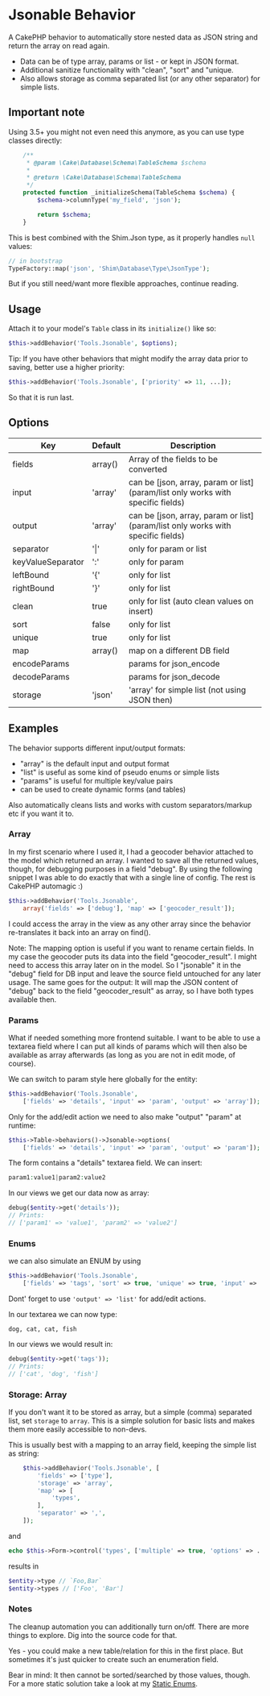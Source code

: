 # Jsonable Behavior

A CakePHP behavior to automatically store nested data as JSON string and return the array on read again.
- Data can be of type array, params or list - or kept in JSON format.
- Additional sanitize functionality with "clean", "sort" and "unique.
- Also allows storage as comma separated list (or any other separator) for simple lists.

## Important note
Using 3.5+ you might not even need this anymore, as you can use type classes directly:
```php
    /**
     * @param \Cake\Database\Schema\TableSchema $schema
     *
     * @return \Cake\Database\Schema\TableSchema
     */
    protected function _initializeSchema(TableSchema $schema) {
        $schema->columnType('my_field', 'json');

        return $schema;
    }
```
This is best combined with the Shim.Json type, as it properly handles `null` values:
```php
// in bootstrap
TypeFactory::map('json', 'Shim\Database\Type\JsonType');
```

But if you still need/want more flexible approaches, continue reading.


## Usage
Attach it to your model's `Table` class in its `initialize()` like so:
```php
$this->addBehavior('Tools.Jsonable', $options);
```

Tip: If you have other behaviors that might modify the array data prior to saving, better use a higher priority:
```php
$this->addBehavior('Tools.Jsonable', ['priority' => 11, ...]);
```
So that it is run last.

## Options
| Key               | Default | Description                                                                        |
|-------------------|--------|------------------------------------------------------------------------------------|
| fields            | array() | Array of the fields to be converted                                                |
| input             | 'array' | can be \[json, array, param or list\] (param/list only works with specific fields) |
| output            | 'array' | can be \[json, array, param or list\] (param/list only works with specific fields) |
| separator         | '\|'   | only for param or list                                                             |
| keyValueSeparator | ':'    | only for param                                                                     |
| leftBound         | '{'    | only for list                                                                      |
| rightBound        | '}'    | only for list                                                                      |
| clean             | true   | only for list (auto clean values on insert)                                        |
| sort              | false  | only for list                                                                      |
| unique            | true   | only for list                                                                      |
| map               | array() | map on a different DB field                                                        |
| encodeParams      |        | params for json_encode                                                             |
| decodeParams      |        | params for json_decode                                                             |
| storage           | 'json'  | 'array' for simple list (not using JSON then)                                      |


## Examples

The behavior supports different input/output formats:
- "array" is the default input and output format
- "list" is useful as some kind of pseudo enums or simple lists
- "params" is useful for multiple key/value pairs
- can be used to create dynamic forms (and tables)

Also automatically cleans lists and works with custom separators/markup etc if you want it to.

### Array
In my first scenario where I used it, I had a geocoder behavior attached to the model which returned an array.
I wanted to save all the returned values, though, for debugging purposes in a field "debug".
By using the following snippet I was able to do exactly that with a single line of config.
The rest is CakePHP automagic :)

```php
$this->addBehavior('Tools.Jsonable',
    array('fields' => ['debug'], 'map' => ['geocoder_result']);
```
I could access the array in the view as any other array since the behavior re-translates it back into an array on find().

Note: The mapping option is useful if you want to rename certain fields.
In my case the geocoder puts its data into the field "geocoder_result".
I might need to access this array later on in the model. So I "jsonable" it in the "debug" field for DB input
and leave the source field untouched for any later usage.
The same goes for the output: It will map the JSON content of "debug" back to the field "geocoder_result" as array, so
I have both types available then.

### Params
What if needed something more frontend suitable.
I want to be able to use a textarea field where I can put all kinds of params
which will then also be available as array afterwards (as long as you are not in edit mode, of course).

We can switch to param style here globally for the entity:

```php
$this->addBehavior('Tools.Jsonable',
    ['fields' => 'details', 'input' => 'param', 'output' => 'array']);
```

Only for the add/edit action we need to also make "output" "param" at runtime:
```php
$this->Table->behaviors()->Jsonable->options(
    ['fields' => 'details', 'input' => 'param', 'output' => 'param']);
```

The form contains a "details" textarea field. We can insert:
```php
param1:value1|param2:value2
```

In our views we get our data now as array:
```php
debug($entity->get('details'));
// Prints:
// ['param1' => 'value1', 'param2' => 'value2']
```


### Enums
we can also simulate an ENUM by using
```php
$this->addBehavior('Tools.Jsonable',
    ['fields' => 'tags', 'sort' => true, 'unique' => true, 'input' => 'list', 'output' => 'array']);
```
Dont' forget to use `'output' => 'list'` for add/edit actions.

In our textarea we can now type:
```
dog, cat, cat, fish
```

In our views we would result in:
```php
debug($entity->get('tags'));
// Prints:
// ['cat', 'dog', 'fish']
```

### Storage: Array
If you don't want it to be stored as array, but a simple (comma) separated list, set `storage` to `array`.
This is a simple solution for basic lists and makes them more easily accessible to non-devs.

This is usually best with a mapping to an array field, keeping the simple list as string:
```php
    $this->addBehavior('Tools.Jsonable', [
        'fields' => ['type'],
        'storage' => 'array',
        'map' => [
            'types',
        ],
        'separator' => ',',
    ]);
```
and
```php
echo $this->Form->control('types', ['multiple' => true, 'options' => ...::options()]);
```
results in
```php
$entity->type // `Foo,Bar`
$entity->types // ['Foo', 'Bar']
```

### Notes
The cleanup automation you can additionally turn on/off. There are more things to explore. Dig into the source code for that.

Yes - you could make a new table/relation for this in the first place.
But sometimes it's just quicker to create such an enumeration field.

Bear in mind: It then cannot be sorted/searched by those values, though.
For a more static solution take a look at my [Static Enums](http://www.dereuromark.de/2010/06/24/static-enums-or-semihardcoded-attributes/).
